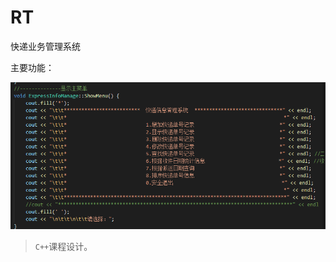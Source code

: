 #  RT

快递业务管理系统

主要功能：

![image-20200723161012538](README.assets/image-20200723161012538.png)



> `C++`课程设计。

